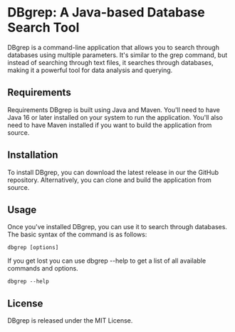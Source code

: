 # DBgrep: A Java-based Database Search Tool

DBgrep is a command-line application that allows you to search through databases using multiple parameters. It's similar to the grep command, but instead of searching through text files, it searches through databases, making it a powerful tool for data analysis and querying.

## Requirements
Requirements
DBgrep is built using Java and Maven. You'll need to have Java 16 or later installed on your system to run the application. You'll also need to have Maven installed if you want to build the application from source.

## Installation

To install DBgrep, you can download the latest release in our the GitHub repository. Alternatively, you can clone and build the application from source.

## Usage
Once you've installed DBgrep, you can use it to search through databases. The basic syntax of the command is as follows:


```
dbgrep [options] 
```
If you get lost you can use dbgrep --help to get a list of all available commands and options.



```
dbgrep --help
```

## License
DBgrep is released under the MIT License. 
